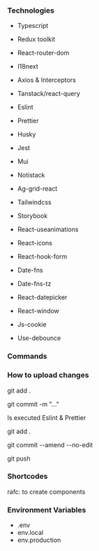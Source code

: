 ### Technologies
* Typescript
* Redux toolkit
* React-router-dom
* I18next
* Axios & Interceptors
* Tanstack/react-query

* Eslint
* Prettier
* Husky

* Jest

* Mui
* Notistack
* Ag-grid-react
* Tailwindcss
* Storybook
* React-useanimations
* React-icons

* React-hook-form

* Date-fns
* Date-fns-tz
* React-datepicker
* React-window

* Js-cookie
* Use-debounce

### Commands
### How to upload changes
git add .

git commit -m "..."

Is executed Eslint & Prettier

git add .

git commit --amend --no-edit

git push


### Shortcodes
rafc: to create components

### Environment Variables
* .env
* env.local
* env.production